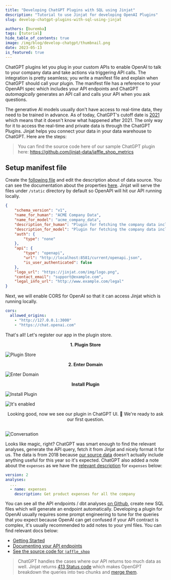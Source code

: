 ```yaml
---
title: "Developing ChatGPT Plugins with SQL using Jinjat"
description: "Tutorial to use Jinjat for developing OpenAI Plugins"
slug: develop-chatgpt-plugins-with-sql-using-jinjat

authors: [buremba]
tags: [tutorial]
hide_table_of_contents: true
image: /img/blog/develop-chatgpt/thumbnail.png
date: 2023-05-13
is_featured: true
---
```


ChatGPT plugins let you plug in your custom APIs to enable OpenAI to talk to your company data and take actions via triggering API calls. The integration is pretty seamless; you write a manifest file and explain when ChatGPT should call your plugin. The manifest file has a reference to your OpenAPI spec which includes your API endpoints and ChatGPT *automagically* generates an API call and calls your API when you ask questions. 

The generative AI models usually don't have access to real-time data, they need to be trained in advance. As of today, ChatGPT's cutoff date is [2021](https://community.openai.com/t/knowledge-cutoff-date-of-september-2021/66215) which means that it doesn't know what happened after 2021. The only way for it to access the real-time and private data is through the ChatGPT Plugins. Jinjat helps you connect your data in your data warehouse to ChatGPT. Here are the steps:

<!--truncate-->

> You can find the source code here of our sample ChatGPT plugin here: https://github.com/jinjat-data/jaffle_shop_metrics

## Setup manifest file

Create the [following file](https://github.com/jinjat-data/jaffle_shop_metrics/blob/main/static/.well-known/ai-plugin.json) and edit the description about of data source. You can see the documentation about the properties [here](https://platform.openai.com/docs/plugins/getting-started/plugin-manifest). Jinjat will serve the files under `/static` directory by default so OpenAPI will hit our API running locally.

<File name='/static/.well-known/ai-plugin.json'>

```json
{
    "schema_version": "v1",
    "name_for_human": "ACME Company Data",
    "name_for_model": "acme_company_data",
    "description_for_human": "Plugin for fetching the company data including business metrics including website, marketing, finance data",
    "description_for_model": "Plugin for fetching the company data including business metrics including website, marketing, finance data",
    "auth": {
        "type": "none"
    },
    "api": {
        "type": "openapi",
        "url": "http://localhost:8581/current/openapi.json",
        "is_user_authenticated": false
    },
    "logo_url": "https://jinjat.com/img/logo.png",
    "contact_email": "support@example.com",
    "legal_info_url": "http://www.example.com/legal"
}
```

</File>

Next, we will enable CORS for OpenAI so that it can access Jinjat which is running locally. 

<File name='jinjat_project.yml'>

```yml
cors:
  allowed_origins:
    - "http://127.0.0.1:3000"
    - "https://chat.openai.com"

```

</File>

That's all! Let's register our app in the plugin store.

<center><b> 1. Plugin Store </b></center>

![Plugin Store](/img/blog/develop-chatgpt/plugin-store.png)

<center><b> 2. Enter Domain </b></center>

![Enter Domain](pathname:///img/blog/develop-chatgpt/enter-domain.png)

<center><b> Install Plugin </b></center>

![Install Plugin](/img/blog/develop-chatgpt/install-plugin.png)

![It's enabled](pathname:///img/blog/develop-chatgpt/enabled.png)

<center>Looking good, now we see our plugin in ChatGPT UI. 🚀 We're ready to ask our first question.</center>

##

![Conversation](pathname:///img/blog/develop-chatgpt/conversation.png)


Looks like magic, right? ChatGPT was smart enough to find the relevant analyses, generate the API query, fetch it from Jinjat and nicely format it for us. 
The data is from 2018 because [our source data](https://github.com/jinjat-data/jaffle_shop_metrics/blob/main/seeds/raw_orders.csv) doesn't actually include anything useful for this year so it's expected. ChatGPT also added a note about the `expenses` as we have the [relevant description](https://github.com/jinjat-data/jaffle_shop_metrics/blob/main/analyses/schema.yml#L22) for `expenses` below:

```yml
version: 2
analyses:
  ...
  - name: expenses
    description: Get product expenses for all the company
```

You can see all the API endpoints / dbt analyses [on Github](https://github.com/jinjat-data/jaffle_shop_metrics/tree/main/analyses), create new SQL files which will generate an endpoint automatically. Developing a plugin for OpenAI usually requires some prompt engineering to tune for the queries that you expect because OpenAI can get confused if your API contract is complex, it's usually recommended to add notes to your yml files. You can find relevant docs below:

* [Getting Started](https://jinjat.com/docs/getting-started)
* [Documenting your API endpoints](https://jinjat.com/reference/analysis-properties)
* [See the source code for `jaffle_shop`](https://github.com/jinjat-data/jaffle_shop_metrics)

> ChatGPT handles the cases where our API returns too much data as well. Jinjat returns [413 Status code](https://developer.mozilla.org/en-US/docs/Web/HTTP/Status/413) which makes  OpenGPT breakdown the queries into two chunks and [merge them](https://share.cleanshot.com/88HQspGy).

